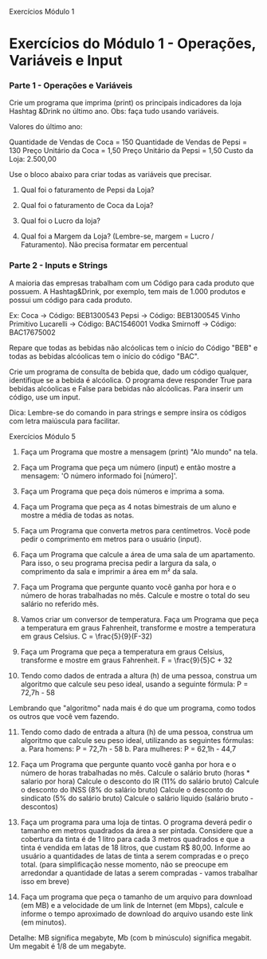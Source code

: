 Exercícios Módulo 1

# Exercícios do Módulo 1 - Operações, Variáveis e Input

### Parte 1 - Operações e Variáveis

Crie um programa que imprima (print) os principais indicadores da loja Hashtag &Drink no último ano.
Obs: faça tudo usando variáveis.

Valores do último ano:

Quantidade de Vendas de Coca = 150
Quantidade de Vendas de Pepsi = 130
Preço Unitário da Coca = 1,50 
Preço Unitário da Pepsi = 1,50
Custo da Loja: 2.500,00

Use o bloco abaixo para criar todas as variáveis que precisar.

1. Qual foi o faturamento de Pepsi da Loja?

2. Qual foi o faturamento de Coca da Loja?

3. Qual foi o Lucro da loja?

4. Qual foi a Margem da Loja? (Lembre-se, margem = Lucro / Faturamento). Não precisa formatar em percentual


### Parte 2 - Inputs e Strings

A maioria das empresas trabalham com um Código para cada produto que possuem. A Hashtag&Drink, por exemplo, tem mais de 1.000 produtos e possui um código para cada produto.

Ex: 
Coca -> Código: BEB1300543
Pepsi -> Código: BEB1300545
Vinho Primitivo Lucarelli -> Código: BAC1546001
Vodka Smirnoff -> Código: BAC17675002

Repare que todas as bebidas não alcóolicas tem o início do Código "BEB" e todas as bebidas alcóolicas tem o início do código "BAC".

Crie um programa de consulta de bebida que, dado um código qualquer, identifique se a bebida é alcóolica. O programa deve responder True para bebidas alcóolicas e False para bebidas não alcóolicas. Para inserir um código, use um input.

Dica: Lembre-se do comando in para strings e sempre insira os códigos com letra maiúscula para facilitar.

Exercícios Módulo 5

1. Faça um Programa que mostre a mensagem (print) "Alo mundo" na tela.

2. Faça um Programa que peça um número (input) e então mostre a mensagem: 'O número informado foi [número]'.

3. Faça um Programa que peça dois números e imprima a soma.

4. Faça um Programa que peça as 4 notas bimestrais de um aluno e mostre a média de todas as notas.

5. Faça um Programa que converta metros para centímetros. Você pode pedir o comprimento em metros para o usuário (input).

6. Faça um Programa que calcule a área de uma sala de um apartamento. Para isso, o seu programa precisa pedir a largura da sala, o comprimento da sala e imprimir a área em m² da sala.

7. Faça um Programa que pergunte quanto você ganha por hora e o número de horas trabalhadas no mês. Calcule e mostre o total do seu salário no referido mês.

8. Vamos criar um conversor de temperatura. Faça um Programa que peça a temperatura em graus Fahrenheit, transforme e mostre a temperatura em graus Celsius.
C = \frac{5}{9}(F-32)

9. Faça um Programa que peça a temperatura em graus Celsius, transforme e mostre em graus Fahrenheit.
F = \frac{9}{5}C + 32

10. Tendo como dados de entrada a altura (h) de uma pessoa, construa um algoritmo que calcule seu peso ideal, usando a seguinte fórmula:
P = 72,7h - 58

Lembrando que "algoritmo" nada mais é do que um programa, como todos os outros que você vem fazendo.

11. Tendo como dado de entrada a altura (h) de uma pessoa, construa um algoritmo que calcule seu peso ideal, utilizando as seguintes fórmulas:
a. Para homens: P = 72,7h - 58
b. Para mulheres: P = 62,1h - 44,7

12. Faça um Programa que pergunte quanto você ganha por hora e o número de horas trabalhadas no mês.
Calcule o salário bruto (horas * salario por hora)
Calcule o desconto do IR (11% do salário bruto)
Calcule o desconto do INSS (8% do salário bruto)
Calcule o desconto do sindicato (5% do salário bruto)
Calcule o salário líquido (salário bruto - descontos)

13. Faça um programa para uma loja de tintas. O programa deverá pedir o tamanho em metros quadrados da área a ser pintada. Considere que a cobertura da tinta é de 1 litro para cada 3 metros quadrados e que a tinta é vendida em latas de 18 litros, que custam R$ 80,00. Informe ao usuário a quantidades de latas de tinta a serem compradas e o preço total. (para simplificação nesse momento, não se preocupe em arredondar a quantidade de latas a serem compradas - vamos trabalhar isso em breve)

14. Faça um programa que peça o tamanho de um arquivo para download (em MB) e a velocidade de um link de Internet (em Mbps), calcule e informe o tempo aproximado de download do arquivo usando este link (em minutos).

Detalhe: MB significa megabyte, Mb (com b minúsculo) significa megabit. Um megabit é 1/8 de um megabyte. 